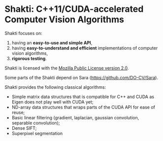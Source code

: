 Shakti: C++11/CUDA-accelerated Computer Vision Algorithms
=========================================================

Shakti focuses on:

1. having an **easy-to-use and simple API**,
2. having **easy-to-understand and efficient** implementations of computer vision
   algorithms,
3. **rigorous testing**.


Shakti is licensed with the [Mozilla Public License version 2.0](https://github.com/DO-CV/DO-CV/raw/master/COPYING.MPL2).


Some parts of the Shakti depend on Sara (https://github.com/DO-CV/Sara).

Shakti provides the following classical algorithms:
- Simple matrix data structures that is compatible for C++ and CUDA as Eigen does not play well with CUDA yet;
- ND-array data structures that wraps parts of the CUDA API for ease of reuse;
- Basic linear filtering (gradient, laplacian, gaussian convolution, separable convolution);
- Dense SIFT;
- Superpixel segmentation